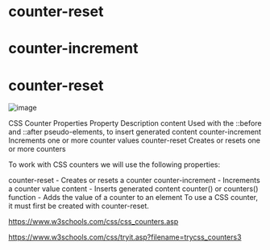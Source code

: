 # counter-reset

# counter-increment

# counter-reset

![image](https://user-images.githubusercontent.com/4640346/92532543-7a918100-f26b-11ea-802e-dd5ae8e4acd1.png)


CSS Counter Properties
Property	Description
content	Used with the ::before and ::after pseudo-elements, to insert generated content
counter-increment	Increments one or more counter values
counter-reset	Creates or resets one or more counters


To work with CSS counters we will use the following properties:

counter-reset - Creates or resets a counter
counter-increment - Increments a counter value
content - Inserts generated content
counter() or counters() function - Adds the value of a counter to an element
To use a CSS counter, it must first be created with counter-reset.

https://www.w3schools.com/css/css_counters.asp

https://www.w3schools.com/css/tryit.asp?filename=trycss_counters3